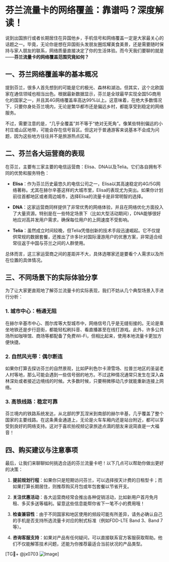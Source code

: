 # 芬兰流量卡的网络覆盖：靠谱吗？深度解读！

说到出国旅行或者长期居住在异国他乡，手机信号和网络覆盖一定是大家最关心的话题之一。毕竟，无论你是想在异国街头发朋友圈炫耀美食美景，还是需要随时保持与家人朋友的联系，网络质量直接决定了你的生活体验。而今天我们要聊的就是——**芬兰流量卡的网络覆盖范围究竟如何？**

## 一、芬兰网络覆盖率的基本概况

提到芬兰，很多人首先想到的可能是它的极光、森林和湖泊。但其实，这个北欧国家在通信领域也相当出色。根据最新数据显示，芬兰是全球最早实现全国5G商用化的国家之一，并且其4G网络覆盖率高达99%以上。这意味着，在绝大多数情况下，只要你身处芬兰境内，无论是繁华都市还是偏远乡村，都能享受到稳定的网络服务。

不过，需要注意的是，“几乎全覆盖”并不等于“绝对无死角”。像某些特别偏远的小村庄或山区地带，可能会存在信号盲区。但这对于普通游客来说基本不会成为问题，因为这些地方往往并不是旅游热点区域。

## 二、芬兰各大运营商的表现

在芬兰，主要有三家主要的电信运营商：Elisa、DNA以及Telia。它们各自拥有不同的优势和服务特色：

- **Elisa**：作为芬兰历史最悠久的电信公司之一，Elisa以其高速稳定的4G/5G网络著称。尤其在赫尔辛基这样的大城市里，Elisa的表现尤为突出。如果你计划前往首都地区或者周边城市，选择Elisa的流量卡是非常明智的选择。
  
- **DNA**：这家运营商同样提供了非常优秀的网络体验，并且在网络优化方面投入了大量资源。特别是在一些特定场景下（比如大型活动期间），DNA能够很好地应对高并发用户需求，确保每位用户的上网速度不受影响。

- **Telia**：虽然成立时间较晚，但Telia凭借创新的技术手段迅速崛起。它不仅提供常规的数据套餐，还推出了许多针对国际漫游用户的优惠方案，非常适合经常往返于中国与芬兰之间的人群使用。

总体而言，这三家运营商之间的差距并不大，具体选哪家还是要看个人需求以及所在位置的具体情况。

## 三、不同场景下的实际体验分享

为了让大家更直观地了解芬兰流量卡的实际表现，我们不妨从几个典型场景入手进行分析：

### 1. 城市中心：畅通无阻
在赫尔辛基市中心、图尔库等大型城市中，网络信号几乎是无缝衔接的。无论是乘坐地铁还是步行逛街，都能轻松刷抖音、看直播甚至在线打游戏。此外，许多公共场所如咖啡馆、商场等都配备了免费Wi-Fi，但相比起来，使用本地流量卡更加方便快捷。

### 2. 自然风光带：偶尔断连
如果你打算去探访芬兰的自然景观，比如萨利色尔卡滑雪场、拉普兰地区的圣诞老人村等地，那么可能会遇到一些信号弱的地方。不过这种情况通常只发生在深入森林深处或者接近边境线的时候。大多数时候，只要稍微移动几步就能重新连接上网络。

### 3. 高铁线路：稳定可靠
芬兰境内的铁路系统发达，从北部的罗瓦涅米到南部的赫尔辛基，几乎覆盖了整个国家的主要线路。在这条黄金通道上，无论是火车车厢内还是站台附近，都可以享受到良好的网络支持。这对于喜欢拍视频记录旅途点滴的朋友来说简直是一大福音！

## 四、购买建议与注意事项

最后，让我们来聊聊如何挑选合适的芬兰流量卡吧！以下几点可以帮助你做出更好的决策：

1. **提前规划行程**：如果你只是短期访问芬兰，可以选择按天计费的日租型卡；而如果打算长期居住，则推荐购买月包或年包套餐以节省开支。

2. **关注优惠活动**：各大运营商经常会推出各种促销活动，比如新用户首月免月租、多买多送等福利。留意这些信息能帮你省下一笔不小的费用哦！

3. **检查兼容性**：由于不同国家和地区使用的频段可能有所差异，请务必确认自己的手机是否支持所选流量卡对应的制式标准（例如FDD-LTE Band 3、Band 7等）。

4. **咨询客服支持**：如果对产品有任何疑问，可以直接联系官方客服获取帮助。他们不仅能解答技术问题，还能为你推荐最适合当前状况的产品类型。

[TG💪+ @jx0703 ![Image](https://github.com/user-attachments/assets/dbca1d08-cadb-493c-b0ec-ad6f7a83f270)]